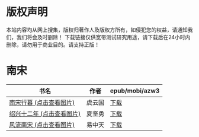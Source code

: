 # 版权声明

本站内容均从网上搜集，版权归著作人及版权方所有，如侵犯您的权益，请通知我们，我们将会及时删除！ 下载链接仅供宽带测试研究用途，请下载后在24小时内删除，请勿用于商业目的。请支持正版！

# 南宋

| 书名 | 作者 | epub/mobi/azw3 |
| --- | --- | --- |
| [南宋行暮 (点击查看图片)](https://www.dushupai.com/attachment/2024/06/07/5f2f013dc3d01a9a.jpg) | 虞云国 | [下载](https://url89.ctfile.com/f/31084289-1357042666-24868f?p=8866) |
| [绍兴十二年 (点击查看图片)](https://www.dushupai.com/attachment/2024/06/05/61a56bc450eef75f.jpg) | 夏坚勇 | [下载](https://url89.ctfile.com/f/31084289-1357025293-69c02c?p=8866) |
| [风流南宋 (点击查看图片)](https://www.dushupai.com/attachment/2024/06/04/eef632a3aa2b2913.jpg) | 易中天 | [下载](https://url89.ctfile.com/f/31084289-1357023310-7ae917?p=8866) |
